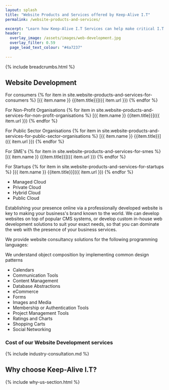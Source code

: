 ```yaml
---
layout: splash
title: "Website Products and Services offered by Keep-Alive I.T"
permalink: /website-products-and-services/

excerpt: "Learn how Keep-Alive I.T Services can help make critical I.T Software decisions and develop bespoke Software solutions for your business."
header:
  overlay_image: /assets/images/web-development.jpg
  overlay_filter: 0.59 
  page_lead_text_colour: "#4a7237"
 
---
```


{% include breadcrumbs.html %}

## <i class="fas fa-globe page-title-icon" aria-hidden="true"></i> Website Development

For consumers
{% for item in site.website-products-and-services-for-consumers %}
[{{ item.name }} {{item.title}}]({{ item.url }})
{% endfor %}

For Non-Profit Organisations
{% for item in site.website-products-and-services-for-non-profit-organisations %}
[{{ item.name }} {{item.title}}]({{ item.url }})
{% endfor %}

For Public Sector Organisations
{% for item in site.website-products-and-services-for-public-sector-organisations %}
[{{ item.name }} {{item.title}}]({{ item.url }})
{% endfor %}

For SME's
{% for item in site.website-products-and-services-for-smes %}
[{{ item.name }} {{item.title}}]({{ item.url }})
{% endfor %}

For Startups
{% for item in site.website-products-and-services-for-startups %}
[{{ item.name }} {{item.title}}]({{ item.url }})
{% endfor %}

- Managed Cloud
- Private Cloud
- Hybrid Cloud
- Public Cloud

Establishing your presence online via a professionally developed website is key to making your business's brand known to the world. We can develop websites on top of popular CMS systems, or develop custom in-house web development solutions to suit your exact needs, so that you can dominate the web with the presence of your business services.


We provide website consultancy solutions for the following programming languages:

We understand object composition by implementing common design patterns

- Calendars
- Communication Tools
- Content Management
- Database Abstractions
- eCommerce
- Forms
- Images and Media
- Membership or Authentication Tools
- Project Management Tools
- Ratings and Charts
- Shopping Carts
- Social Networking


### Cost of our Website Development services


{% include industry-consultation.md %}



## Why choose Keep-Alive I.T?
{% include why-us-section.html %}